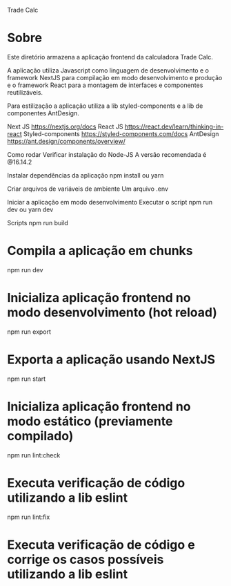 Trade Calc 
# Sobre
Este diretório armazena a aplicação frontend da calculadora Trade Calc.

A aplicação utiliza Javascript como linguagem de desenvolvimento e o framework NextJS para compilação em modo desenvolvimento e produção e o framework React para a montagem de interfaces e componentes reutilizáveis.

Para estilização a aplicação utiliza a lib styled-components e a lib de componentes AntDesign.

Next JS
https://nextjs.org/docs
React JS
https://react.dev/learn/thinking-in-react
Styled-components
https://styled-components.com/docs
AntDesign
https://ant.design/components/overview/

Como rodar
Verificar instalação do Node-JS
A versão recomendada é @16.14.2

Instalar dependências da aplicação
npm install ou yarn

Criar arquivos de variáveis de ambiente
Um arquivo .env

Iniciar a aplicação em modo desenvolvimento
Executar o script npm run dev ou yarn dev

Scripts
  npm run build
  # Compila a aplicação em chunks

  npm run dev
  # Inicializa aplicação frontend no modo desenvolvimento (hot reload)

  npm run export
  # Exporta a aplicação usando NextJS

  npm run start
  # Inicializa aplicação frontend no modo estático (previamente compilado)

  npm run lint:check
  # Executa verificação de código utilizando a lib eslint

  npm run lint:fix
  # Executa verificação de código e corrige os casos possíveis utilizando a lib eslint